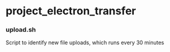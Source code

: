 # project_electron_transfer

### upload.sh

Script to identify new file uploads, which runs every 30 minutes

